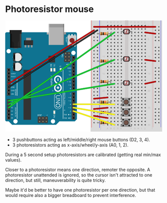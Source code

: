 # Photoresistor mouse

![schema](schema.svg)

- 3 pushbuttons acting as left/middle/right mouse buttons (D2, 3, 4).
- 3 photoresistors acting as x-axis/wheel/y-axis (A0, 1, 2).

During a 5 second setup photoresistors are calibrated (getting real min/max values).

Closer to a photoresistor means one direction, remoter the opposite.
A photoresistor unattended is ignored, so the cursor isn't attracted to one direction,
but still, maneuverability is quite tricky.

Maybe it'd be better to have one photoresistor per one direction,
but that would require also a bigger breadboard to prevent interference.
